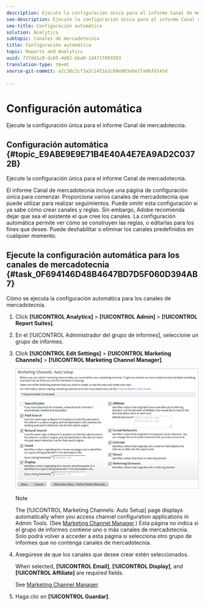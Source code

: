 ```yaml
---
description: Ejecute la configuración única para el informe Canal de mercadotecnia.
seo-description: Ejecute la configuración única para el informe Canal de mercadotecnia.
seo-title: Configuración automática
solution: Analytics
subtopic: Canales de mercadotecnia
title: Configuración automática
topic: Reports and Analytics
uuid: 737dd1c8-dc65-4d02-bba0-1d471f093593
translation-type: tm+mt
source-git-commit: a2c38c2cf3a2c1451e2c60e003ebe1fa9bfd145d

---
```



# Configuración automática

Ejecute la configuración única para el informe Canal de mercadotecnia.

## Configuración automática {#topic_E9ABE9E9E71B4E40A4E7EA9AD2C0372B}

Ejecute la configuración única para el informe Canal de mercadotecnia.

El informe Canal de mercadotecnia incluye una página de configuración única para comenzar. Proporciona varios canales de mercadotecnia que puede utilizar para realizar seguimientos. Puede omitir esta configuración si ya sabe cómo crear canales y reglas. Sin embargo, Adobe recomienda dejar que sea el asistente el que cree los canales. La configuración automática permite ver cómo se construyen las reglas, o editarlas para los fines que desee. Puede deshabilitar o eliminar los canales predefinidos en cualquier momento.

## Ejecute la configuración automática para los canales de mercadotecnia {#task_0F694146D48B4647BD7D5F060D394AB7}

Cómo se ejecuta la configuración automática para los canales de mercadotecnia.

1. Click **[!UICONTROL Analytics]** &gt; **[!UICONTROL Admin]** &gt; **[!UICONTROL Report Suites]**.
1. En el [!UICONTROL Administrador del grupo de informes], seleccione un grupo de informes.
1. Click **[!UICONTROL Edit Settings]** &gt; **[!UICONTROL Marketing Channels]** &gt; **[!UICONTROL Marketing Channel Manager]**.

   ![Resultado (](assets/wizard.png)

   >[!NOTE]
   >
   >The [!UICONTROL Marketing Channels: Auto Setup] page displays automatically when you access channel configuration applications in Admin Tools. (See [Marketing Channel Manager](../../components/c-marketing-channels/c-channels.md#topic_45CF1C6A783B4F96ABF6317EAB6A854F).) Esta página no indica si el grupo de informes contiene uno o más canales de mercadotecnia. Solo podrá volver a acceder a esta página si selecciona otro grupo de informes que no contenga canales de mercadotecnia.

1. Asegúrese de que los canales que desee crear estén seleccionados.

   When selected, **[!UICONTROL Email]**, **[!UICONTROL Display]**, and **[!UICONTROL Affiliate]** are required fields.

   See [Marketing Channel Manager](../../components/c-marketing-channels/c-channels.md#topic_45CF1C6A783B4F96ABF6317EAB6A854F).

1. Haga clic en **[!UICONTROL Guardar]**.
